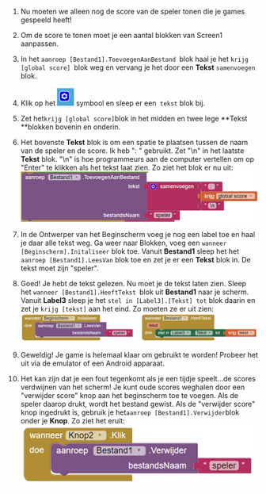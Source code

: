 1. Nu moeten we alleen nog de score van de speler tonen die je games gespeeld heeft!

2. Om de score te tonen moet je een aantal blokken van Screen1 aanpassen.

3. In het `aanroep [Bestand1].ToevoegenAanBestand `blok haal je het `krijg [global score] `blok weg en vervang je het door een **Tekst** `samenvoegen` blok.

4. Klik op het ![](/nl/assets/AI10.jpg) symbool en sleep er een` tekst` blok bij.

5. Zet het` krijg [global score] `blok in het midden en twee lege **Tekst **blokken bovenin en onderin.

6. Het bovenste **Tekst** blok is om een spatie te plaatsen tussen de naam van de speler en de score. Ik heb ": " gebruikt. Zet "\n" in het laatste **Tekst** blok. "\n" is hoe programmeurs aan de computer vertellen om op "Enter" te klikken als het tekst laat zien. Zo ziet het blok er nu uit:  
   ![](/nl/assets/AI22.jpg)

7. In de Ontwerper van het Beginscherm voeg je nog een label toe en haal je daar alle tekst weg. Ga weer naar Blokken, voeg een `wanneer [Beginscherm].Initaliseer` blok toe. Vanuit **Bestand1** sleep het het `aanroep [Bestand1].LeesVan` blok toe en zet je er een **Tekst** blok in. De tekst moet zijn "speler".

8. Goed! Je hebt de tekst gelezen. Nu moet je de tekst laten zien. Sleep het `wanneer [Bestand1].HeeftTekst `blok uit **Bestand1** naar je scherm. Vanuit **Label3** sleep je het `stel in [Label3].[Tekst] tot` blok daarin en zet je `krijg [tekst]` aan het eind. Zo moeten ze er uit zien:  
   ![](/nl/assets/AI23.jpg)

9. Geweldig! Je game is helemaal klaar om gebruikt te worden! Probeer het uit via de emulator of een Android apparaat.

10. Het kan zijn dat je een fout tegenkomt als je een tijdje speelt...de scores verdwijnen van het scherm! Je kunt oude scores weghalen door een "verwijder score" knop aan het beginscherm toe te voegen. Als de speler daarop drukt, wordt het bestand gewist. Als de "verwijder score" knop ingedrukt is, gebruik je het` aanroep [Bestand1].Verwijder `blok onder je **Knop**. Zo ziet het eruit:  
    ![](/nl/assets/AI24.jpg)



